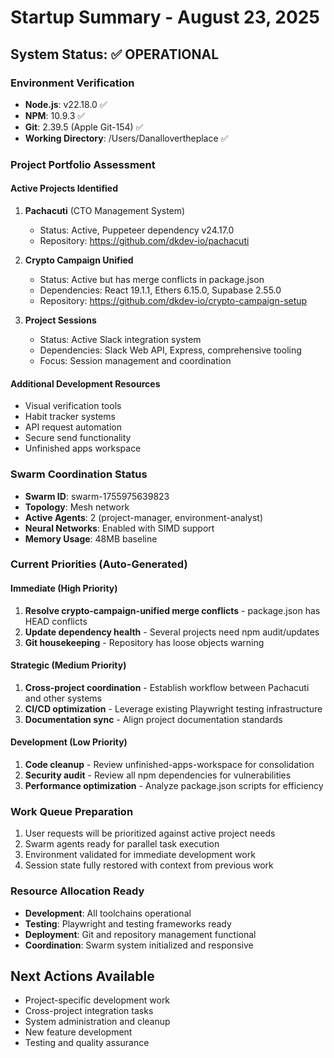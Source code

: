 # Startup Summary - August 23, 2025

## System Status: ✅ OPERATIONAL

### Environment Verification
- **Node.js**: v22.18.0 ✅
- **NPM**: 10.9.3 ✅  
- **Git**: 2.39.5 (Apple Git-154) ✅
- **Working Directory**: /Users/Danallovertheplace ✅

### Project Portfolio Assessment

#### Active Projects Identified
1. **Pachacuti** (CTO Management System)
   - Status: Active, Puppeteer dependency v24.17.0
   - Repository: https://github.com/dkdev-io/pachacuti
   
2. **Crypto Campaign Unified** 
   - Status: Active but has merge conflicts in package.json
   - Dependencies: React 19.1.1, Ethers 6.15.0, Supabase 2.55.0
   - Repository: https://github.com/dkdev-io/crypto-campaign-setup
   
3. **Project Sessions** 
   - Status: Active Slack integration system
   - Dependencies: Slack Web API, Express, comprehensive tooling
   - Focus: Session management and coordination

#### Additional Development Resources
- Visual verification tools
- Habit tracker systems  
- API request automation
- Secure send functionality
- Unfinished apps workspace

### Swarm Coordination Status
- **Swarm ID**: swarm-1755975639823
- **Topology**: Mesh network
- **Active Agents**: 2 (project-manager, environment-analyst)
- **Neural Networks**: Enabled with SIMD support
- **Memory Usage**: 48MB baseline

### Current Priorities (Auto-Generated)

#### Immediate (High Priority)
1. **Resolve crypto-campaign-unified merge conflicts** - package.json has HEAD conflicts
2. **Update dependency health** - Several projects need npm audit/updates
3. **Git housekeeping** - Repository has loose objects warning

#### Strategic (Medium Priority)  
1. **Cross-project coordination** - Establish workflow between Pachacuti and other systems
2. **CI/CD optimization** - Leverage existing Playwright testing infrastructure
3. **Documentation sync** - Align project documentation standards

#### Development (Low Priority)
1. **Code cleanup** - Review unfinished-apps-workspace for consolidation
2. **Security audit** - Review all npm dependencies for vulnerabilities
3. **Performance optimization** - Analyze package.json scripts for efficiency

### Work Queue Preparation
1. User requests will be prioritized against active project needs
2. Swarm agents ready for parallel task execution
3. Environment validated for immediate development work
4. Session state fully restored with context from previous work

### Resource Allocation Ready
- **Development**: All toolchains operational
- **Testing**: Playwright and testing frameworks ready
- **Deployment**: Git and repository management functional
- **Coordination**: Swarm system initialized and responsive

## Next Actions Available
- Project-specific development work
- Cross-project integration tasks
- System administration and cleanup
- New feature development
- Testing and quality assurance